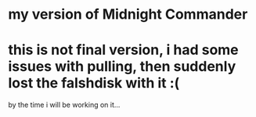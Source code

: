 # my version of Midnight Commander

# this is not final version, i had some issues with pulling, then suddenly lost the falshdisk with it :(
by the time i will be working on it... 
